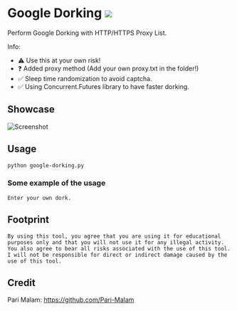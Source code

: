 # Google Dorking ![](https://img.shields.io/badge/license-MIT-blue.svg)
 Perform Google Dorking with HTTP/HTTPS Proxy List.

 Info:
- ⚠️ Use this at your own risk!
- ❓ Added proxy method (Add your own proxy.txt in the folder!)
- ✅ Sleep time randomization to avoid captcha.
- ✅ Using Concurrent.Futures library to have faster dorking.

## Showcase
![Screenshot](https://user-images.githubusercontent.com/21289340/234357465-a878064e-f070-4841-b1e7-50851b810461.png)

## Usage

    python google-dorking.py

### Some example of the usage
```
Enter your own dork.
```

## Footprint
```
By using this tool, you agree that you are using it for educational purposes only and that you will not use it for any illegal activity.
You also agree to bear all risks associated with the use of this tool.
I will not be responsible for direct or indirect damage caused by the use of this tool.
```

## Credit
Pari Malam: https://github.com/Pari-Malam
